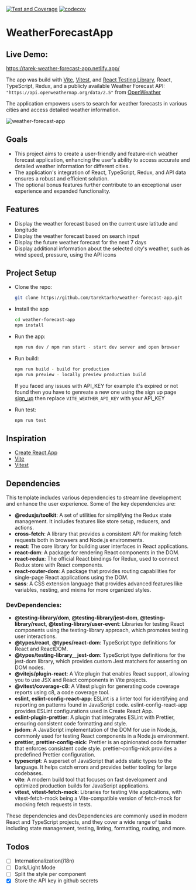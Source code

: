 [![Test and Coverage](https://github.com/tarektarho/weather-forecast-app/actions/workflows/main.yml/badge.svg)](https://github.com/tarektarho/weather-forecast-app/actions/workflows/main.yml) [![codecov](https://codecov.io/gh/tarektarho/weather-forecast-app/graph/badge.svg?token=0XKANDLVSY)](https://codecov.io/gh/tarektarho/weather-forecast-app)

# WeatherForecastApp

## Live Demo:

https://tarek-weather-forecast-app.netlify.app/

The app was build with [Vite](https://vitejs.dev/), [Vitest](https://vitest.dev/), and [React Testing Library](https://github.com/testing-library/react-testing-library), React, TypeScript, Redux, and a publicly available Weather Forecast API: `"https://api.openweathermap.org/data/2.5"` from [OpenWeather](https://openweathermap.org/)

The application empowers users to search for weather forecasts in various cities and access detailed weather information.

![weather-forecast-app](https://github.com/tarektarho/weather-forecast-app/assets/18512695/890af764-a13f-4dc4-adc4-c456785029b7)

## Goals

- This project aims to create a user-friendly and feature-rich weather forecast application, enhancing the user's ability to access accurate and detailed weather information for different cities.
- The application's integration of React, TypeScript, Redux, and API data ensures a robust and efficient solution.
- The optional bonus features further contribute to an exceptional user experience and expanded functionality.

## Features

- Display the weather forecast based on the current usre latitude and longitude
- Display the weather forecast based on search input
- Display the future weather forecast for the next 7 days
- Display additional information about the selected city's weather, such as wind speed, pressure, using the API icons

## Project Setup

- Clone the repo:

  ```sh
  git clone https://github.com/tarektarho/weather-forecast-app.git
  ```

- Install the app
  ```sh
  cd weather-forecast-app
  npm install
  ```
- Run the app:

  ```sh
  npm run dev / npm run start - start dev server and open browser
  ```

- Run build:

  ```sh
  npm run build - build for production
  npm run preview - locally preview production build
  ```

  If you faced any issues with API_KEY for example it's expired or not found then you have to genreate a new one using the sign up page [sign_up](https://home.openweathermap.org/users/sign_up)
  then replace `VITE_WEATHER_API_KEY` with your API_KEY

- Run test:

  ```sh
  npm run test
  ```

## Inspiration

- [Create React App](https://github.com/facebook/create-react-app/tree/main/packages/cra-template)
- [Vite](https://github.com/vitejs/vite/tree/main/packages/create-vite/template-react)
- [Vitest](https://github.com/vitest-dev/vitest/tree/main/examples/react-testing-lib)

## Dependencies

This template includes various dependencies to streamline development and enhance the user experience. Some of the key dependencies are:

- **@reduxjs/toolkit**: A set of utilities for simplifying the Redux state management. It includes features like store setup, reducers, and actions.
- **cross-fetch**: A library that provides a consistent API for making fetch requests both in browsers and Node.js environments.
- **react**: The core library for building user interfaces in React applications.
- **react-dom**: A package for rendering React components in the DOM.
- **react-redux**: The official React bindings for Redux, used to connect Redux store with React components.
- **react-router-dom**: A package that provides routing capabilities for single-page React applications using the DOM.
- **sass**: A CSS extension language that provides advanced features like variables, nesting, and mixins for more organized styles.

### DevDependencies:

- **@testing-library/dom**, **@testing-library/jest-dom**, **@testing-library/react**, **@testing-library/user-event**: Libraries for testing React components using the testing-library approach, which promotes testing user interactions.
- **@types/react**, **@types/react-dom**: TypeScript type definitions for React and ReactDOM.
- **@types/testing-library\_\_jest-dom**: TypeScript type definitions for the jest-dom library, which provides custom Jest matchers for asserting on DOM nodes.
- **@vitejs/plugin-react**: A Vite plugin that enables React support, allowing you to use JSX and React components in Vite projects.
- **@vitest/coverage-c8**: A Vitest plugin for generating code coverage reports using c8, a code coverage tool.
- **eslint**, **eslint-config-react-app**: ESLint is a linter tool for identifying and reporting on patterns found in JavaScript code. eslint-config-react-app provides ESLint configurations used in Create React App.
- **eslint-plugin-prettier**: A plugin that integrates ESLint with Prettier, ensuring consistent code formatting and style.
- **jsdom**: A JavaScript implementation of the DOM for use in Node.js, commonly used for testing React components in a Node.js environment.
- **prettier**, **prettier-config-nick**: Prettier is an opinionated code formatter that enforces consistent code style. prettier-config-nick provides a predefined Prettier configuration.
- **typescript**: A superset of JavaScript that adds static types to the language. It helps catch errors and provides better tooling for large codebases.
- **vite**: A modern build tool that focuses on fast development and optimized production builds for JavaScript applications.
- **vitest**, **vitest-fetch-mock**: Libraries for testing Vite applications, with vitest-fetch-mock being a Vite-compatible version of fetch-mock for mocking fetch requests in tests.

These dependencies and devDependencies are commonly used in modern React and TypeScript projects, and they cover a wide range of tasks including state management, testing, linting, formatting, routing, and more.

## Todos

- [ ] Internationalization(i18n)
- [ ] Dark/Light Mode
- [ ] Split the style per component
- [x] Store the API key in github secrets
